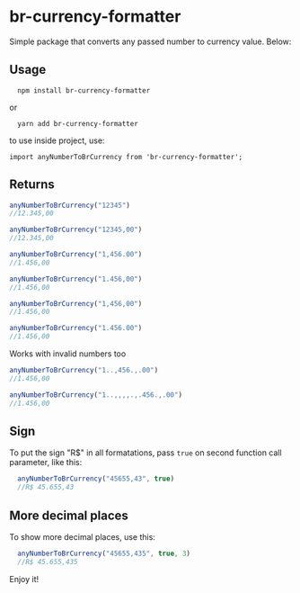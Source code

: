 
# br-currency-formatter

Simple package that converts any passed number to currency value. Below:


## Usage


```bach
  npm install br-currency-formatter
```
or

```bach
  yarn add br-currency-formatter
```
to use inside project, use:

```
import anyNumberToBrCurrency from 'br-currency-formatter';
```



## Returns


```js
anyNumberToBrCurrency("12345")
//12.345,00
```

```js
anyNumberToBrCurrency("12345,00")
//12.345,00
```

```js
anyNumberToBrCurrency("1,456.00")
//1.456,00
```

```js
anyNumberToBrCurrency("1.456,00")
//1.456,00
```

```js
anyNumberToBrCurrency("1,456,00")
//1.456,00
```

```js
anyNumberToBrCurrency("1.456.00")
//1.456,00
```

Works with invalid numbers too

```js
anyNumberToBrCurrency("1..,456.,.00")
//1.456,00
```

```js
anyNumberToBrCurrency("1..,,,,.,.456.,.00")
//1.456,00
```

## Sign

To put the sign "R$" in all formatations, pass ```true``` on second function call parameter, like this:
```js
  anyNumberToBrCurrency("45655,43", true)
  //R$ 45.655,43
```




## More decimal places

To show more decimal places, use this:
```js
  anyNumberToBrCurrency("45655,435", true, 3)
  //R$ 45.655,435
```
Enjoy it!